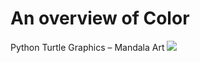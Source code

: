 # An overview of Color
Python Turtle Graphics – Mandala Art
<img src="https://img.shields.io/badge/Python-3776AB?style=for-the-badge&logo=python&logoColor=white"></a>
